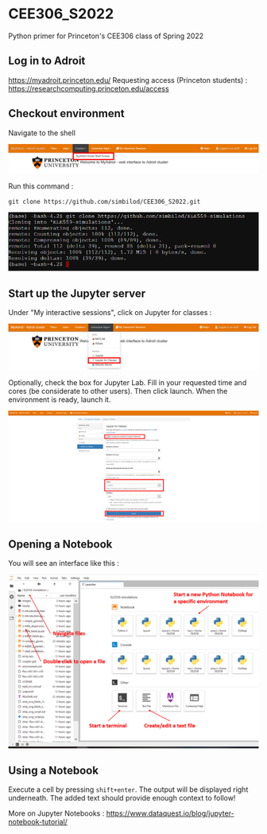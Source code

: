 # CEE306_S2022
Python primer for Princeton's CEE306 class of Spring 2022

## Log in to Adroit

https://myadroit.princeton.edu/
Requesting access (Princeton students) : https://researchcomputing.princeton.edu/access

## Checkout environment

Navigate to the shell

![checkout](media/shell_access.png)

Run this command :

```
git clone https://github.com/simbilod/CEE306_S2022.git
```
![clone](media/cloning.PNG)

## Start up the Jupyter server

Under "My interactive sessions", click on Jupyter for classes :

![jupyterlab](media/lab_access.png)

Optionally, check the box for Jupyter Lab. Fill in your requested time and cores (be considerate to other users). Then click launch. When the environment is ready, launch it.

![jupyterlab](media/jupyterlab.png)

## Opening a Notebook

You will see an interface like this :

![interface](media/interface.png)

## Using a Notebook

Execute a cell by pressing `shift+enter`. The output will be displayed right underneath. The added text should provide enough context to follow!

More on Jupyter Notebooks : https://www.dataquest.io/blog/jupyter-notebook-tutorial/
